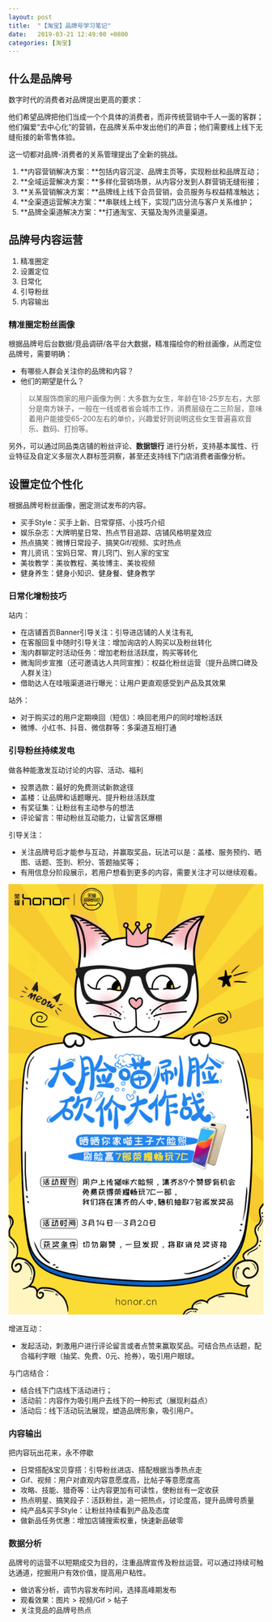 ```yaml
---
layout: post
title:  "【淘宝】品牌号学习笔记"
date:   2019-03-21 12:49:00 +0800
categories: [淘宝]
---
```


## 什么是品牌号

数字时代的消费者对品牌提出更高的要求：

他们希望品牌把他们当成一个个具体的消费者，而非传统营销中千人一面的客群；他们偏爱“去中心化”的营销，在品牌关系中发出他们的声音；他们需要线上线下无缝衔接的新零售体验。

这一切都对品牌-消费者的关系管理提出了全新的挑战。

1. **内容营销解决方案：**包括内容沉淀、品牌主页等，实现粉丝和品牌互动；
2. **全域运营解决方案：**多样化营销场景，从内容分发到人群营销无缝衔接；
3. **关系营销解决方案：**品牌线上线下会员营销，会员服务与权益精准触达；
4. **全渠道运营解决方案：**串联线上线下，实现门店分流与客户关系维护；
5. **品牌全渠道解决方案：**打通淘宝、天猫及淘外流量渠道。

## 品牌号内容运营

1. 精准圈定
2. 设置定位
3. 日常化
4. 引导粉丝
5. 内容输出

### 精准圈定粉丝画像

根据品牌号后台数据/竞品调研/各平台大数据，精准描绘你的粉丝画像，从而定位品牌号，需要明确：

* 有哪些人群会关注你的品牌和内容？
* 他们的期望是什么？

> 以某服饰商家的用户画像为例：大多数为女生，年龄在18-25岁左右，大部分是南方妹子，一般在一线或者省会城市工作，消费层级在二三阶层，意味着用户能接受65-200左右的单价，兴趣爱好则说明这些女生普遍喜欢音乐、数码、打扮等。

另外，可以通过同品类店铺的粉丝评论、**数据银行** 进行分析，支持基本属性、行业特征及自定义多层次人群标签洞察，甚至还支持线下门店消费者画像分析。

## 设置定位个性化

根据品牌号粉丝画像，圈定测试发布的内容。

* 买手Style：买手上新、日常穿搭、小技巧介绍
* 娱乐杂志：大牌明星日常、热点节目追踪、店铺风格明星效应
* 热点搞笑：微博日常段子、搞笑Gif/视频、实时热点
* 育儿资讯：宝妈日常、育儿窍门、别人家的宝宝
* 美妆教学：美妆教程、美妆博主、美妆视频
* 健身养生：健身小知识、健身餐、健身教学

### 日常化增粉技巧

站内：

* 在店铺首页Banner引导关注：引导进店铺的人关注有礼
* 在客服回复中随时引导关注：增加询店的人购买以及粉丝转化
* 淘内群聊定时活动任务：增加老粉丝活跃度，购买等转化
* 微淘同步宣推（还可邀请达人共同宣推）：权益化粉丝运营（提升品牌口碑及人群关注）
* 借助达人在哇哦渠道进行曝光：让用户更直观感受到产品及其效果

站外：

* 对于购买过的用户定期唤回（短信）：唤回老用户的同时增粉活跃
* 微博、小红书、抖音、微信群等：多渠道互相打通

### 引导粉丝持续发电

做各种能激发互动讨论的内容、活动、福利

* 投票选款：最好的免费测试新款途径
* 盖楼：让品牌和话题曝光、提升粉丝活跃度
* 有奖征集：让粉丝有主动参与的想法
* 评论留言：带动粉丝互动能力，让留言区爆棚

引导关注：

* 关注品牌号后才能参与互动，并赢取奖品，玩法可以是：盖楼、服务预约、晒图、话题、签到、积分、答题抽奖等；
* 有用信息分阶段展示，若用户想看到更多的内容，需要关注才可以继续观看。

![荣耀](./images/rongyao.jpg)

增进互动：

* 发起活动，刺激用户进行评论留言或者点赞来赢取奖品。可结合热点话题，配合福利字眼（抽奖、免费、0元、抢券），吸引用户眼球。

与门店结合：

* 结合线下门店线下活动进行；
* 活动前：内容作为吸引用户去线下的一种形式（展现利益点）
* 活动后：线下活动玩法展现，塑造品牌形象，吸引用户。

### 内容输出

把内容玩出花来，永不停歇

* 日常搭配&宝贝穿搭：引导粉丝进店、搭配根据当季热点走
* Gif、视频：用户对直观内容意愿度高，比帖子等意愿度高
* 攻略、技能、猎奇等：让内容更加有可读性，使粉丝有一定收获
* 热点明星、搞笑段子：活跃粉丝，追一把热点，讨论度高，提升品牌号质量
* 纯产品&买手Style：让粉丝持续看到产品及态度
* 做新品任务优惠：增加店铺搜索权重，快速新品破零

### 数据分析

品牌号的运营不以短期成交为目的，注重品牌宣传及粉丝运营。可以通过持续可触达通道，挖掘用户有效价值，提高用户粘性。

* 做访客分析，调节内容发布时间，选择高峰期发布
* 观看效果：图片 > 视频/Gif > 帖子
* 关注竞品的品牌号热点




